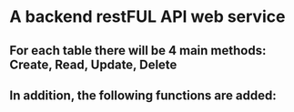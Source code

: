 # A backend restFUL API web service
## For each table there will be 4 main methods: Create, Read, Update, Delete
## In addition, the following functions are added:
